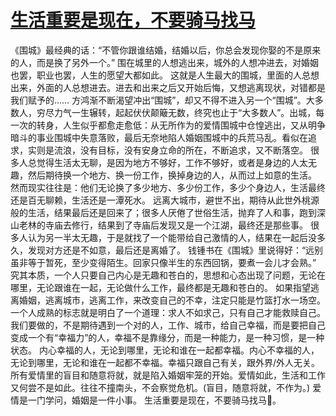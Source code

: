 # [生活重要是现在，不要骑马找马](https://github.com/platojobs/SFLOG/issues/188)

《围城》最经典的话：“不管你跟谁结婚，结婚以后，你总会发现你娶的不是原来的人，而是换了另外一个。”
围在城里的人想逃出来，城外的人想冲进去，对婚姻也罢，职业也罢，人生的愿望大都如此。
这就是人生最大的围城，里面的人总想出来，外面的人总想进去。进去和出来之后又开始后悔，又想逃离现状，对错都是我们赋予的……
方鸿渐不断渴望冲出“围城”，却又不得不进入另一个“围城”。大多数人，穷尽力气一生辗转，起起伏伏颠簸无数，终究也止于“大多数人”。出城，每一次的转身，人生似乎都愈走愈低：从无所作为的爱情围城中仓惶逃出，又从明争暗斗的事业围城中失意落败，最后无奈地陷人婚姻围城中的兵荒马乱。看似在追求，实则是流浪，没有目标，没有安身立命的所在，不断追求，又不断落空。
很多人总觉得生活太无聊，是因为地方不够好，工作不够好，或者是身边的人太无趣，然后期待换一个地方、换一份工作，换掉身边的人，从而过上如意的生活。
然而现实往往是：他们无论换了多少地方、多少份工作，多少个身边人，生活最终还是百无聊赖，生活还是一潭死水。
远离大城市，避世不出，期待从此世外桃源般的生活，结果最后还是回来了；很多人厌倦了世俗生活，抛弃了人和事，跑到深山老林的寺庙去修行，结果到了寺庙后发现又是一个江湖，最终还是那些事。
很多人认为另一半太无趣，于是就找了一个能带给自己激情的人，结果在一起后没多久，发现对方还是不如意，最后还是离婚了。
钱锺书在《围城》里说得好：“远别虽非等于暂死，至少变得陌生。回家只像半生的东西回锅，要煮一会儿才会熟。”
究其本质，一个人只要自己内心是无趣和苍白的，思想和心态出现了问题，无论在哪里，无论跟谁在一起，无论做什么工作，最终都是无趣和苍白的。
如果指望逃离婚姻，逃离城市，逃离工作，来改变自己的不幸，注定只能是竹篮打水一场空。
一个人成熟的标志就是明白了一个道理：求人不如求己，只有自己才能救赎自己。
我们要做的，不是期待遇到一个对的人，工作、城市，给自己幸福，而是要把自己变成一个有“幸福力”的人，幸福不是靠缘分，而是一种能力，是一种习惯，是一种状态。
内心幸福的人，无论到哪里，无论和谁在一起都幸福。内心不幸福的人，无论到哪里，无论和谁在一起都不幸福。幸福只跟自己有关，跟外界/外人无关。
所有爱情里的盲目和随意将就，就是陷入婚姻牢笼的开始。爱情如此，生活和工作又何尝不是如此。往往不撞南头，不会察觉危机。(盲目，随意将就，不作为。)
爱情是一门学问，婚姻是一件小事。
生活重要是现在，不要骑马找马🦄。